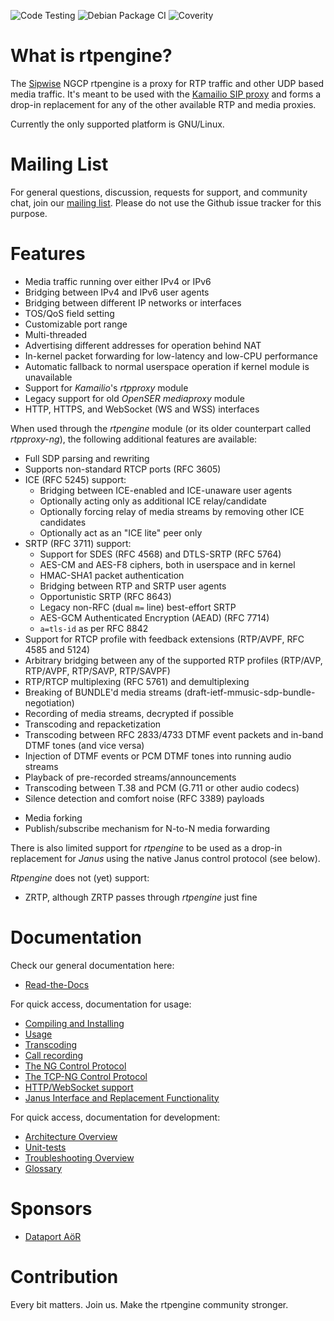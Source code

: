 ![Code Testing](https://github.com/sipwise/rtpengine/workflows/Code%20Testing/badge.svg)
![Debian Package CI](https://github.com/sipwise/rtpengine/workflows/Debian%20Packaging/badge.svg)
![Coverity](https://img.shields.io/coverity/scan/sipwise-rtpengine.svg)

# What is rtpengine?

The [Sipwise](http://www.sipwise.com/) NGCP rtpengine is a proxy for RTP traffic and other UDP based
media traffic. It's meant to be used with the [Kamailio SIP proxy](http://www.kamailio.org/)
and forms a drop-in replacement for any of the other available RTP and media
proxies.

Currently the only supported platform is GNU/Linux.

# Mailing List

For general questions, discussion, requests for support, and community chat,
join our [mailing list](https://rtpengine.com/mailing-list). Please do not use
the Github issue tracker for this purpose.

# Features

* Media traffic running over either IPv4 or IPv6
* Bridging between IPv4 and IPv6 user agents
* Bridging between different IP networks or interfaces
* TOS/QoS field setting
* Customizable port range
* Multi-threaded
* Advertising different addresses for operation behind NAT
* In-kernel packet forwarding for low-latency and low-CPU performance
* Automatic fallback to normal userspace operation if kernel module is unavailable
* Support for *Kamailio*'s *rtpproxy* module
* Legacy support for old *OpenSER* *mediaproxy* module
* HTTP, HTTPS, and WebSocket (WS and WSS) interfaces

When used through the *rtpengine* module (or its older counterpart called *rtpproxy-ng*),
the following additional features are available:

- Full SDP parsing and rewriting
- Supports non-standard RTCP ports (RFC 3605)
- ICE (RFC 5245) support:
  + Bridging between ICE-enabled and ICE-unaware user agents
  + Optionally acting only as additional ICE relay/candidate
  + Optionally forcing relay of media streams by removing other ICE candidates
  + Optionally act as an "ICE lite" peer only
- SRTP (RFC 3711) support:
  + Support for SDES (RFC 4568) and DTLS-SRTP (RFC 5764)
  + AES-CM and AES-F8 ciphers, both in userspace and in kernel
  + HMAC-SHA1 packet authentication
  + Bridging between RTP and SRTP user agents
  + Opportunistic SRTP (RFC 8643)
  + Legacy non-RFC (dual `m=` line) best-effort SRTP
  + AES-GCM Authenticated Encryption (AEAD) (RFC 7714)
  + `a=tls-id` as per RFC 8842
- Support for RTCP profile with feedback extensions (RTP/AVPF, RFC 4585 and 5124)
- Arbitrary bridging between any of the supported RTP profiles (RTP/AVP, RTP/AVPF,
  RTP/SAVP, RTP/SAVPF)
- RTP/RTCP multiplexing (RFC 5761) and demultiplexing
- Breaking of BUNDLE'd media streams (draft-ietf-mmusic-sdp-bundle-negotiation)
- Recording of media streams, decrypted if possible
- Transcoding and repacketization
- Transcoding between RFC 2833/4733 DTMF event packets and in-band DTMF tones (and vice versa)
- Injection of DTMF events or PCM DTMF tones into running audio streams
- Playback of pre-recorded streams/announcements
- Transcoding between T.38 and PCM (G.711 or other audio codecs)
- Silence detection and comfort noise (RFC 3389) payloads
* Media forking
* Publish/subscribe mechanism for N-to-N media forwarding

There is also limited support for *rtpengine* to be used as a drop-in
replacement for *Janus* using the native Janus control protocol (see below).

*Rtpengine* does not (yet) support:

* ZRTP, although ZRTP passes through *rtpengine* just fine

# Documentation

Check our general documentation here:
* [Read-the-Docs](https://rtpengine.readthedocs.io/en/latest/)

For quick access, documentation for usage:
* [Compiling and Installing](https://rtpengine.readthedocs.io/en/latest/compiling_and_installing.html)
* [Usage](https://rtpengine.readthedocs.io/en/latest/usage.html)
* [Transcoding](https://rtpengine.readthedocs.io/en/latest/transcoding.html)
* [Call recording](https://rtpengine.readthedocs.io/en/latest/call_recording.html)
* [The NG Control Protocol](https://rtpengine.readthedocs.io/en/latest/ng_control_protocol.html)
* [The TCP-NG Control Protocol](https://rtpengine.readthedocs.io/en/latest/tcpng_control_protocol.html)
* [HTTP/WebSocket support](https://rtpengine.readthedocs.io/en/latest/http_websocket_support.html)
* [Janus Interface and Replacement Functionality](https://rtpengine.readthedocs.io/en/latest/janus_interface_and_replacement.html)

For quick access, documentation for development:
* [Architecture Overview](https://rtpengine.readthedocs.io/en/latest/architecture.html)
* [Unit-tests](https://rtpengine.readthedocs.io/en/latest/tests.html)
* [Troubleshooting Overview](https://rtpengine.readthedocs.io/en/latest/troubleshooting.html)
* [Glossary](https://rtpengine.readthedocs.io/en/latest/glossary.html)

# Sponsors

* [Dataport AöR](https://www.dataport.de/)

# Contribution

Every bit matters. Join us. Make the rtpengine community stronger.
